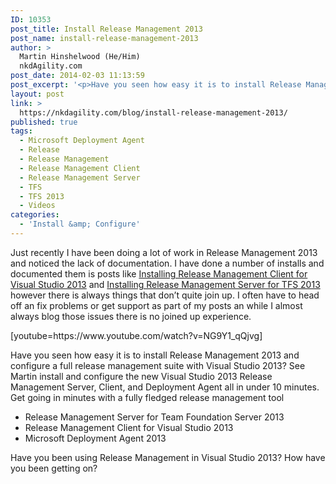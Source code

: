 ```yaml
---
ID: 10353
post_title: Install Release Management 2013
post_name: install-release-management-2013
author: >
  Martin Hinshelwood (He/Him)
  nkdAgility.com
post_date: 2014-02-03 11:13:59
post_excerpt: '<p>Have you seen how easy it is to install Release Management 2013 and configure it with with Visual Studio 2013? See Martin install and configure the new Visual Studio 2013 Release Management Server, Client, and Deployment Agent all in under 10 minutes.</p>'
layout: post
link: >
  https://nkdagility.com/blog/install-release-management-2013/
published: true
tags:
  - Microsoft Deployment Agent
  - Release
  - Release Management
  - Release Management Client
  - Release Management Server
  - TFS
  - TFS 2013
  - Videos
categories:
  - 'Install &amp; Configure'
---
```

<p>Just recently I have been doing a lot of work in Release Management 2013 and noticed the lack of documentation. I have done a number of installs and documented them is posts like <a title="Installing Release Management Client for Visual Studio 2013" href="http://nakedalmweb.wpengine.com/installing-release-management-client-visual-studio-2013/">Installing Release Management Client for Visual Studio 2013</a> and <a title="http://nakedalmweb.wpengine.com/installing-release-management-server-tfs-2013/" href="http://nakedalmweb.wpengine.com/installing-release-management-server-tfs-2013/">Installing Release Management Server for TFS 2013</a> however there is always things that don’t quite join up. I often have to head off an fix problems or get support as part of my posts an while I almost always blog those issues there is no joined up experience.</p>
<p>[youtube=https://www.youtube.com/watch?v=NG9Y1_qQjvg]</p>
<p>Have you seen how easy it is to install Release Management 2013 and configure a full release management suite with Visual Studio 2013? See Martin install and configure the new Visual Studio 2013 Release Management Server, Client, and Deployment Agent all in under 10 minutes. Get going in minutes with a fully fledged release management tool</p>
<ul>
<li>Release Management Server for Team Foundation Server 2013</li>
<li>Release Management Client for Visual Studio 2013</li>
<li>Microsoft Deployment Agent 2013</li>
</ul>
<p>Have you been using Release Management in Visual Studio 2013? How have you been getting on?</p>

